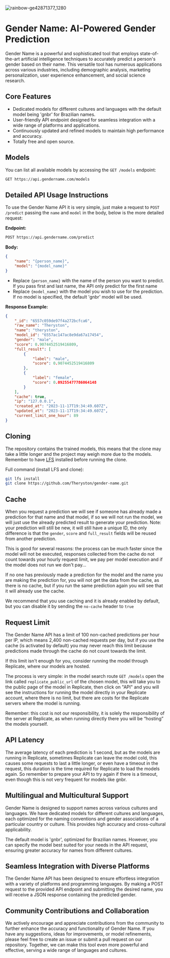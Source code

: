 ![rainbow-ge42871377_1280](https://github.com/Theryston/gender-name/assets/72868196/136e2a71-ee91-405a-820a-5b3f26cc3c90)

# Gender Name: AI-Powered Gender Prediction

Gender Name is a powerful and sophisticated tool that employs state-of-the-art artificial intelligence techniques to accurately predict a person's gender based on their name. This versatile tool has numerous applications across various industries, including demographic analysis, marketing personalization, user experience enhancement, and social science research.

## Core Features

- Dedicated models for different cultures and languages with the default model being 'gnbr' for Brazilian names.
- User-friendly API endpoint designed for seamless integration with a wide range of platforms and applications.
- Continuously updated and refined models to maintain high performance and accuracy.
- Totally free and open source.

## Models

You can list all available models by accessing the `GET /models` endpoint:

```bash
GET https://api.gendername.com/models
```

## Detailed API Usage Instructions

To use the Gender Name API it is very simple, just make a request to `POST /predict` passing the `name` and `model` in the body, below is the more detailed request:

**Endpoint:**

```bash
POST https://api.gendername.com/predict
```

**Body:**

```json
{
    "name": "{person_name}",
    "model": "{model_name}"
}
```

- Replace `{person_name}` with the name of the person you want to predict. If you pass first and last name, the API only predict for the first name
- Replace `{model_name}` with the model you wish to use for the prediction. If no model is specified, the default 'gnbr' model will be used.

**Response Example:**

```json
{
    "_id": "6557c059de97f4a272bcfca6",
    "raw_name": "Theryston",
    "name": "theryston",
    "model_id": "6557ac147ac8e9da67a17454",
    "gender": "male",
    "score": 0.9074452519416809,
    "full_result": [
        {
            "label": "male",
            "score": 0.9074452519416809
        },
        {
            "label": "female",
            "score": 0.09255477786064148
        }
    ],
    "cache": true,
    "ip": "127.0.0.1",
    "created_at": "2023-11-17T19:34:49.607Z",
    "updated_at": "2023-11-17T19:34:49.607Z",
    "current_limit_one_hour": 89
}
```

## Cloning

The repository contains the trained models, this means that the clone may take a little longer and the project may weigh more due to the models. Remember to have [LFS](https://git-lfs.com/) installed before running the clone.

Full command (install LFS and clone):

```bash
git lfs install
git clone https://github.com/Theryston/gender-name.git
```

## Cache

When you request a prediction we will see if someone has already made a prediction for that name and that model, if so we will not run the model, we will just use the already predicted result to generate your prediction. Note: your prediction will still be new, it will still have a unique ID, the only difference is that the `gender`, `score` and `full_result` fields will be reused from another prediction.

This is good for several reasons: the process can be much faster since the model will not be executed, responses collected from the cache do not count towards your hourly request limit, we pay per model execution and if the model does not run we don't pay...

If no one has previously made a prediction for the model and the name you are making the prediction for, you will not get the data from the cache, as there is no cache, but if you run the same prediction again you will see that it will already use the cache.

We recommend that you use caching and it is already enabled by default, but you can disable it by sending the `no-cache` header to `true`

## Request Limit

The Gender Name API has a limit of 100 non-cached predictions per hour per IP, which means 2,400 non-cached requests per day, but if you use the cache (is activated by default) you may never reach this limit because predictions made through the cache do not count towards the limit.

If this limit isn't enough for you, consider running the model through Replicate, where our models are hosted.

The process is very simple: in the model search route `GET /models` open the link called `replicate_public_url` of the chosen model, this will take you to the public page of the model in Replicate, then click on "API" and you will see the instructions for running the model directly in your Replicate account, where there is no limit, but there are costs for the Replicate servers where the model is running.

Remember: this cost is not our responsibility, it is solely the responsibility of the server at Replicate, as when running directly there you will be “hosting” the models yourself.

## API Latency

The average latency of each prediction is 1 second, but as the models are running in Replicate, sometimes Replicate can leave the model cold, this causes some requests to last a little longer, or even have a timeout in the request, this duration is the time required for Replicate to load the models again. So remember to prepare your API to try again if there is a timeout, even though this is not very frequent for models like gnbr.

## Multilingual and Multicultural Support

Gender Name is designed to support names across various cultures and languages. We have dedicated models for different cultures and languages, each optimized for the naming conventions and gender associations of a particular country or culture. This provides high accuracy and cross-cultural applicability.

The default model is 'gnbr', optimized for Brazilian names. However, you can specify the model best suited for your needs in the API request, ensuring greater accuracy for names from different cultures.

## Seamless Integration with Diverse Platforms

The Gender Name API has been designed to ensure effortless integration with a variety of platforms and programming languages. By making a POST request to the provided API endpoint and submitting the desired name, you will receive a JSON response containing the predicted gender.

## Community Contributions and Collaboration

We actively encourage and appreciate contributions from the community to further enhance the accuracy and functionality of Gender Name. If you have any suggestions, ideas for improvements, or model refinements, please feel free to create an issue or submit a pull request on our repository. Together, we can make this tool even more powerful and effective, serving a wide range of languages and cultures.
